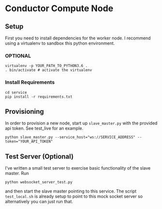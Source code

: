 # Conductor Compute Node

## Setup
First you need to install dependencies for the worker node. I recommend using a virtualenv to sandbox this python environment.

### OPTIONAL
```
virtualenv -p YOUR_PATH_TO_PYTHON3.6 .
. bin/activate # activate the virtualenv
```

### Install Requirements
```
cd service
pip install -r requirements.txt
```

## Provisioning
In order to provision a new node, start up `slave_master.py` with the provided api token. See test_live for an example.

```
python slave_master.py --service_host="ws://SERVICE_ADDRESS" --token="YOUR_API_TOKEN"
```

## Test Server (Optional)
I've written a small test server to exercise basic functionality of the slave master. Run

```
python websocket_server_test.py
```

and then start the slave master pointing to this service. The script `test_local.sh` is already setup to point to this mock socket server so alternatively you can just run that.
